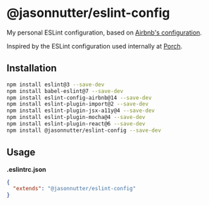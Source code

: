# @jasonnutter/eslint-config

My personal ESLint configuration, based on [Airbnb's configuration](https://www.npmjs.com/package/eslint-config-airbnb).

Inspired by the ESLint configuration used internally at [Porch](https://github.com/porchdotcom).

## Installation

```sh
npm install eslint@3 --save-dev
npm install babel-eslint@7 --save-dev
npm install eslint-config-airbnb@14 --save-dev
npm install eslint-plugin-import@2 --save-dev
npm install eslint-plugin-jsx-a11y@4 --save-dev
npm install eslint-plugin-mocha@4 --save-dev
npm install eslint-plugin-react@6 --save-dev
npm install @jasonnutter/eslint-config --save-dev

```

## Usage

**.eslintrc.json**
```json
{
  "extends": "@jasonnutter/eslint-config"
}
```
